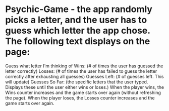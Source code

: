# Psychic-Game - the app randomly picks a letter, and the user has to guess which letter the app chose. The following text displays on the page:
Guess what letter I'm thinking of
Wins: (# of times the user has guessed the letter correctly)
Losses: (# of times the user has failed to guess the letter correctly after exhausting all guesses)
Guesses Left: (# of guesses left. This will update)
Guesses So Far: (the specific letters that the user typed. Displays these until the user either wins or loses.)
When the player wins, the Wins counter increases and the game starts over again (without refreshing the page).
When the player loses, the Losses counter increases and the game starts over again.
